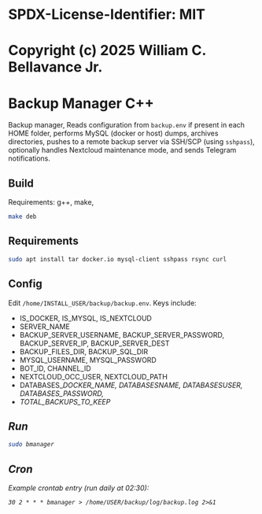 # SPDX-License-Identifier: MIT
# Copyright (c) 2025 William C. Bellavance Jr.
# Backup Manager C++

Backup manager, Reads configuration from `backup.env` if present in each HOME folder, performs MySQL (docker or host) dumps, archives directories, pushes to a remote backup server via SSH/SCP (using `sshpass`), optionally handles Nextcloud maintenance mode, and sends Telegram notifications.

## Build

Requirements: g++, make,

```bash
make deb
```


## Requirements

```bash
sudo apt install tar docker.io mysql-client sshpass rsync curl
```

## Config

Edit `/home/INSTALL_USER/backup/backup.env`. Keys include:
- IS_DOCKER, IS_MYSQL, IS_NEXTCLOUD
- SERVER_NAME
- BACKUP_SERVER_USERNAME, BACKUP_SERVER_PASSWORD, BACKUP_SERVER_IP, BACKUP_SERVER_DEST
- BACKUP_FILES_DIR, BACKUP_SQL_DIR
- MYSQL_USERNAME, MYSQL_PASSWORD
- BOT_ID, CHANNEL_ID
- NEXTCLOUD_OCC_USER, NEXTCLOUD_PATH
- DATABASES_<i>_DOCKER_NAME, DATABASES_<i>_NAME, DATABASES_<i>_USER, DATABASES_<i>_PASSWORD,
- TOTAL_BACKUPS_TO_KEEP

## Run

```bash
sudo bmanager
```

## Cron

Example crontab entry (run daily at 02:30):

```cron
30 2 * * * bmanager > /home/USER/backup/log/backup.log 2>&1
```

